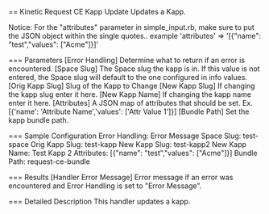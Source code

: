 == Kinetic Request CE Kapp Update
Updates a Kapp.

Notice: For the "attributes" parameter in simple_input.rb, make sure
to put the JSON object within the single quotes.. example 'attributes' => '[{"name": "test","values": ["Acme"]}]'

=== Parameters
[Error Handling]
  Determine what to return if an error is encountered.
[Space Slug]
  The Space slug the kapp is in. If this value is not entered, the
  Space slug will default to the one configured in info values.
[Orig Kapp Slug]
    Slug of the Kapp to Change
[New Kapp Slug]
    If changing the kapp slug enter it here.
[New Kapp Name]
    If changing the kapp name enter it here.
[Attributes]
    A JSON map of attributes that should be set. Ex. [{'name': 'Attribute Name','values': ['Attr Value 1']}]
[Bundle Path]
	Set the kapp bundle path.


=== Sample Configuration
Error Handling:   Error Message
Space Slug:       test-space
Orig Kapp Slug:   test-kapp
New Kapp Slug:    test-kapp2
New Kapp Name:    Test Kapp 2
Attributes:       [{"name": "test","values": ["Acme"]}]
Bundle Path:      request-ce-bundle

=== Results
[Handler Error Message]
  Error message if an error was encountered and Error Handling is set to "Error Message".

=== Detailed Description
This handler updates a kapp.

